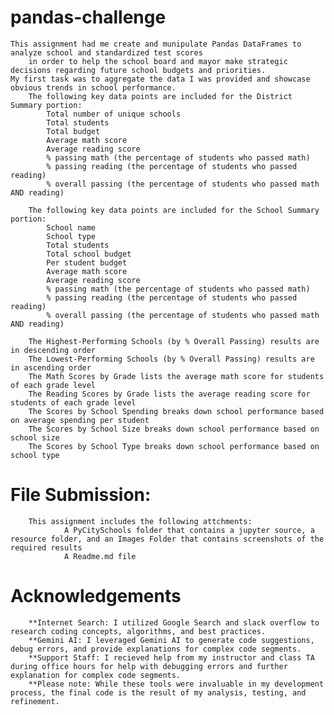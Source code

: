 # pandas-challenge
    This assignment had me create and munipulate Pandas DataFrames to analyze school and standardized test scores
        in order to help the school board and mayor make strategic decisions regarding future school budgets and priorities.
    My first task was to aggregate the data I was provided and showcase obvious trends in school performance.
        The following key data points are included for the District Summary portion:
            Total number of unique schools
            Total students
            Total budget
            Average math score
            Average reading score
            % passing math (the percentage of students who passed math)
            % passing reading (the percentage of students who passed reading)
            % overall passing (the percentage of students who passed math AND reading)

        The following key data points are included for the School Summary portion:
            School name
            School type
            Total students
            Total school budget
            Per student budget
            Average math score
            Average reading score
            % passing math (the percentage of students who passed math)
            % passing reading (the percentage of students who passed reading)
            % overall passing (the percentage of students who passed math AND reading)
        
        The Highest-Performing Schools (by % Overall Passing) results are in descending order
        The Lowest-Performing Schools (by % Overall Passing) results are in ascending order
        The Math Scores by Grade lists the average math score for students of each grade level
        The Reading Scores by Grade lists the average reading score for students of each grade level
        The Scores by School Spending breaks down school performance based on average spending per student
        The Scores by School Size breaks down school performance based on school size
        The Scores by School Type breaks down school performance based on school type

# File Submission:
        This assignment includes the following attchments:
                A PyCitySchools folder that contains a jupyter source, a resource folder, and an Images Folder that contains screenshots of the required results
                A Readme.md file

# Acknowledgements
        **Internet Search: I utilized Google Search and slack overflow to research coding concepts, algorithms, and best practices.
        **Gemini AI: I leveraged Gemini AI to generate code suggestions, debug errors, and provide explanations for complex code segments.
        **Support Staff: I recieved help from my instructor and class TA during office hours for help with debugging errors and further explanation for complex code segments.
        **Please note: While these tools were invaluable in my development process, the final code is the result of my analysis, testing, and refinement.
